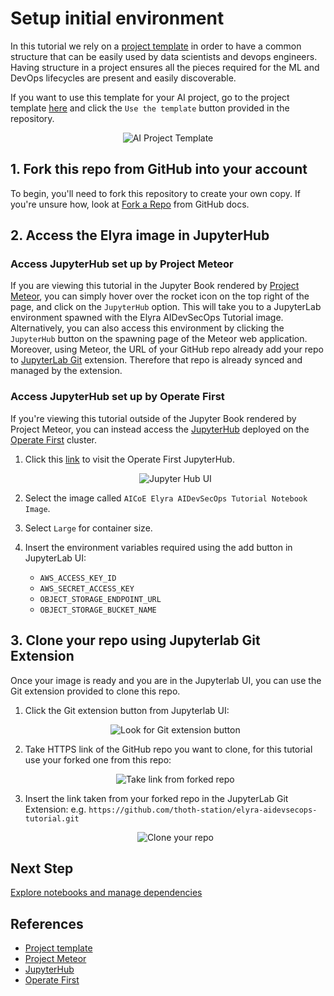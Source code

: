 # Setup initial environment

In this tutorial we rely on a [project template][1] in order to have a common structure that can be easily used by data scientists and devops engineers. Having structure in a project ensures all the pieces required for the ML and DevOps lifecycles are present and easily discoverable.

If you want to use this template for your AI project, go to the project template [here][1] and click the `Use the template` button provided in the repository.

<div style="text-align:center">
<img alt="AI Project Template" src="https://raw.githubusercontent.com/thoth-station/elyra-aidevsecops-tutorial/master/docs/images/AIProjectTemplate.png">
</div>

## 1. Fork this repo from GitHub into your account

To begin, you'll need to fork this repository to create your own copy. If you're unsure how, look at [Fork a Repo](https://docs.github.com/en/github/getting-started-with-github/fork-a-repo) from GitHub docs.

## 2. Access the Elyra image in JupyterHub

### Access JupyterHub set up by Project Meteor

If you are viewing this tutorial in the Jupyter Book rendered by [Project Meteor][2], you can simply hover over the rocket icon on the top right of the page, and click on the `JupyterHub` option. This will take you to a JupyterLab environment spawned with the Elyra AIDevSecOps Tutorial image. Alternatively, you can also access this environment by clicking the `JupyterHub` button on the spawning page of the Meteor web application.
Moreover, using Meteor, the URL of your GitHub repo already add your repo to [JupyterLab Git](https://github.com/jupyterlab/jupyterlab-git) extension. Therefore that repo is already synced and managed by the extension.

### Access JupyterHub set up by Operate First

If you're viewing this tutorial outside of the Jupyter Book rendered by Project Meteor, you can instead access the [JupyterHub][3] deployed on the [Operate First][4] cluster.

1. Click this [link](https://jupyterhub-opf-jupyterhub.apps.zero.massopen.cloud/) to visit the Operate First JupyterHub.

    <div style="text-align:center">
    <img alt="Jupyter Hub UI" src="https://raw.githubusercontent.com/thoth-station/elyra-aidevsecops-tutorial/master/docs/images/JupyterHubNewUI.png">
    </div>

2. Select the image called `AICoE Elyra AIDevSecOps Tutorial Notebook Image`.

3. Select `Large` for container size.

4. Insert the environment variables required using the add button in JupyterLab UI:

    - `AWS_ACCESS_KEY_ID`
    - `AWS_SECRET_ACCESS_KEY`
    - `OBJECT_STORAGE_ENDPOINT_URL`
    - `OBJECT_STORAGE_BUCKET_NAME`

## 3. Clone your repo using Jupyterlab Git Extension

Once your image is ready and you are in the Jupyterlab UI, you can use the Git extension provided to clone this repo.

1. Click the Git extension button from Jupyterlab UI:

    <div style="text-align:center">
    <img alt="Look for Git extension button" src="https://raw.githubusercontent.com/thoth-station/elyra-aidevsecops-tutorial/master/docs/images/ElyraGitExtension.png">
    </div>

2. Take HTTPS link of the GitHub repo you want to clone, for this tutorial use your forked one from this repo:

    <div style="text-align:center">
    <img alt="Take link from forked repo" src="https://raw.githubusercontent.com/thoth-station/elyra-aidevsecops-tutorial/master/docs/images/TakeLinkForkedRepo.png">
    </div>

3. Insert the link taken from your forked repo in the JupyterLab Git Extension: e.g. `https://github.com/thoth-station/elyra-aidevsecops-tutorial.git`

    <div style="text-align:center">
    <img alt="Clone your repo" src="https://raw.githubusercontent.com/thoth-station/elyra-aidevsecops-tutorial/master/docs/images/CloneYourRepo.png">
    </div>

## Next Step

[Explore notebooks and manage dependencies](./explore-notebooks-and-manage-dependencies.md)

## References

* [Project template][1]
* [Project Meteor][2]
* [JupyterHub][3]
* [Operate First][4]

[1]: https://github.com/aicoe-aiops/project-template
[2]: https://github.com/AICoE/meteor
[3]: https://jupyter.org/hub
[4]: https://www.operate-first.cloud/
